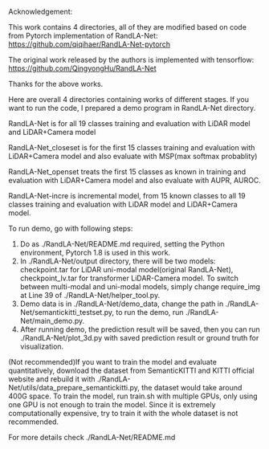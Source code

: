 Acknowledgement:

This work contains 4 directories, all of they are modified based on code from Pytorch implementation of RandLA-Net: https://github.com/qiqihaer/RandLA-Net-pytorch

The original work released by the authors is implemented with tensorflow: https://github.com/QingyongHu/RandLA-Net

Thanks for the above works.

Here are overall 4 directories containing works of different stages. If you want to run the code, I prepared a demo program in RandLA-Net directory.

RandLA-Net is for all 19 classes training and evaluation with LiDAR model and LiDAR+Camera model

RandLA-Net_closeset is for the first 15 classes training and evaluation with LiDAR+Camera model
and also evaluate with MSP(max softmax probablity)

RandLA-Net_openset treats the first 15 classes as known in training and evaluation with LiDAR+Camera model
and also evaluate with AUPR, AUROC.

RandLA-Net-incre is incremental model, from 15 known classes to all 19 classes training and evaluation with LiDAR model and LiDAR+Camera model.

To run demo, go with following steps:

1. Do as ./RandLA-Net/README.md required, setting the Python environment, Pytorch 1.8 is used in this work.
2. In ./RandLA-Net/output directory, there will be two models: checkpoint.tar for LiDAR uni-modal model(original RandLA-Net), checkpoint_lv.tar for transformer LiDAR-Camera model.
    To switch between multi-modal and uni-modal models, simply change require_img at Line 39 of ./RandLA-Net/helper_tool.py.
3. Demo data is in ./RandLA-Net/demo_data, change the path in ./RandLA-Net/semantickitti_testset.py, to run the demo, run ./RandLA-Net/main_demo.py.
4. After running demo, the prediction result will be saved, then you can run ./RandLA-Net/plot_3d.py with saved prediction result or ground truth for visualization.

(Not recommended)If you want to train the model and evaluate quantitatively, download the dataset from SemanticKITTI and KITTI official website and rebuild it with ./RandLA-Net/utils/data_prepare_semantickitti.py,
the dataset would take around 400G space. To train the model, run train.sh with multiple GPUs, only using one GPU is not enough to train the model. Since it is extremely computationally expensive, try to train it 
with the whole dataset is not recommended.

For more details check ./RandLA-Net/README.md